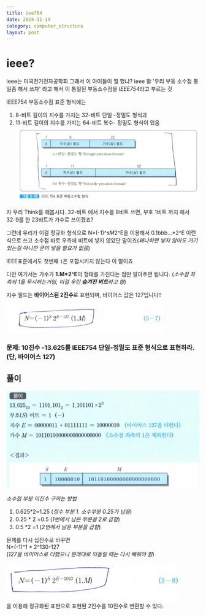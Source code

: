 ```yaml
---
title: iee754
date: 2024-11-19
category: computer_structure
layout: post
---
```

# ieee?
ieee는 미국전기전자공학회
그래서 이 아이들이 뭘 했냐?
ieee 왈 '우리 부동 소수점 통일좀 해서 쓰자' 라고 해서 이 통일된 부동소수점을 *IEEE754*라고 부르는 것

IEEE754 부동소수점 표준 형식에는
1. 8-비트 길이의 지수를 가지는 32-비트 단일 -정밀도 형식과
2. 11-비트 길이의 지수를 가지는 64-비트 복수- 정밀도 형식이 있음
![alt text](image.png)

자 우리 Think를 해봅시다.
32-비트 에서 지수를 8비트 쓰면, 부호 1비트 까지 해서 32-9를 한 23비트가 가수로 쓰이겠죠?

그런데 우리가 이걸 정규화 형식으로 
N=(-1)^s*M*2^E을 이용해서 0.1bbb...*2^E 이런식으로 쓰고 소수점 바로 우측에 비트에 넣지 않았단 말이죠(*왜냐하면 넣지 않아도 거기 있는걸 아니깐 굳이 넣을 필요가 없음*)

IEEE표준에서도 첫번째 `1`은 포함시키지 않는다 이 말이죠  

다만 여기서는 가수가 **1.M*2^E**의 형태를 가진다는 점만 알아주면 됩니다.
(*소수점 좌측의 1을 무시하는거임, 이걸 우린 **숨겨진 비트**라고 함*)

지수 필드는 **바이어스된 2진수**로 표현되며, 바이어스 값은 127입니다!!

![alt text](image-1.png)

### 문제: 10진수 -13.625를 IEEE754 단일-정밀도 표준 형식으로 표현하라. (단, 바이어스 127)

풀이
--
![alt text](image-6.png)

*소수점 부분 이진수 구하는 방법*

1. 0.625*2=1.25 (*정수 부분 1. 소수부분 0.25가 남음*)
2. 0.25 * 2 =0.5 (*1번에서 남은 부분을 2로 곱함*)
3. 0.5 *2 =1 (*2번에서 남은 부분을 곱함*)

문제를 다시 십진수로 바꾸면  
N=(-1)^1 * 2^130-127  
(*127을 바이어스로 더했으니 원래대로 되돌릴 때는 다시 빼줘야 함*)

![alt text](image-7.png)  
을 이용해 정규화된 표현으로 표현된 2진수를 10진수로 변환할 수 있다.  